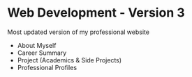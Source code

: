 # Web Development - Version 3
Most updated version of my professional website
- About Myself
- Career Summary
- Project (Academics & Side Projects)
- Professional Profiles

